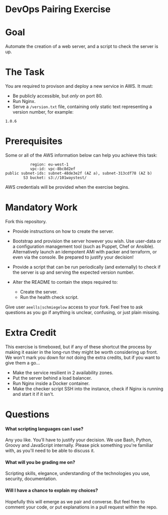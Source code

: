 DevOps Pairing Exercise
=======================

# Goal

Automate the creation of a web server, and a script to check the server is up.

# The Task

You are required to provison and deploy a new service in AWS. It must:

* Be publicly accessible, but *only* on port 80.
* Run Nginx.
* Serve a `/version.txt` file, containing only static text representing a version number, for example:

```
1.0.6
```

# Prerequisites

Some or all of the AWS information below can help you achieve this task:

               region: eu-west-1
               vpc-id: vpc-8bc8d2ef
    public subnet-ids: subnet-48de3e2f (AZ a), subnet-313cdf78 (AZ b)
            S3 bucket: s3://101waystest/

AWS credentials will be provided when the exercise begins.

# Mandatory Work

Fork this repository.

* Provide instructions on how to create the server.

* Bootstrap and provision the server however you wish. Use user-data or a configuration management tool (such as Puppet, Chef or Ansible). Alternatively launch an idempotent AMI with packer and terraform, or even via the console. Be prepared to justify your decision!

* Provide a script that can be run periodically (and externally) to check if the server is up and serving the expected version number. 

* Alter the README to contain the steps required to:
  * Create the server.
  * Run the health check script.

Give user `aeells|schmiegelow` access to your fork.
Feel free to ask questions as you go if anything is unclear, confusing, or just plain missing.

# Extra Credit

This exercise is timeboxed, but if any of these shortcut the process by making it easier in the long-run they might be worth considering up front. We won't mark you down for not doing the extra credits, but if you want to give them a go...

* Make the service resilient in 2 availability zones.
* Put the server behind a load balancer.
* Run Nginx inside a Docker container.
* Make the checker script SSH into the instance, check if Nginx is running and start it if it isn't.

# Questions

#### What scripting languages can I use?

Any you like. You’ll have to justify your decision. We use Bash, Python, Groovy and JavaScript internally. Please pick something you're familiar with, as you'll need to be able to discuss it.

#### What will you be grading me on?

Scripting skills, elegance, understanding of the technologies you use, security, documentation.

#### Will I have a chance to explain my choices?

Hopefully this will emerge as we pair and converse. 
But feel free to comment your code, or put explanations in a pull request within the repo.
